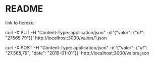 # README

link to heroku:

curl -X PUT -H "Content-Type: application/json" -d '{"valor": {"uf": "27565.79"}}' http://localhost:3000/valors/1.json

curl -X POST -H "Content-Type: application/json" -d '{"valor": {"uf": "27.565,79", "date": "2019-01-01"}}' http://localhost:3000/valors.json